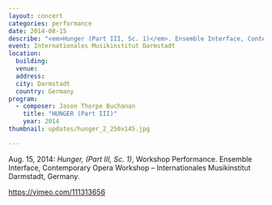 ```yaml
---
layout: concert
categories: performance
date: 2014-08-15
describe: "<em>Hunger (Part III, Sc. 1)</em>. Ensemble Interface, Contemporary Opera Workshop."
event: Internationales Musikinstitut Darmstadt
location:
  building:
  venue:
  address:
  city: Darmstadt
  country: Germany
program:
  - composer: Jason Thorpe Buchanan
    title: "HUNGER (Part III)"
    year: 2014
thumbnail: updates/hunger_2_250x145.jpg

---
```


Aug. 15, 2014: *Hunger, (Part III, Sc. 1)*, Workshop Performance. Ensemble Interface, Contemporary Opera Workshop – Internationales Musikinstitut Darmstadt, Germany.

https://vimeo.com/111313656
